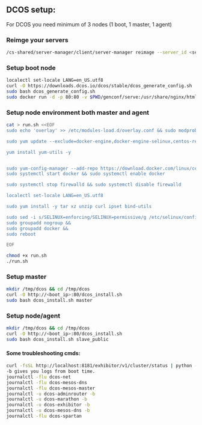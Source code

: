 ## DCOS setup:

For DCOS you need minimum of 3 nodes (1 boot, 1 master, 1 agent)

### Reimge your servers

```bash
/cs-shared/server-manager/client/server-manager reimage --server_id <server_id> centos-7.5
```

### Setup boot node
```bash
localectl set-locale LANG=en_US.utf8
curl -O https://downloads.dcos.io/dcos/stable/dcos_generate_config.sh 
sudo bash dcos_generate_config.sh    
sudo docker run -d -p 80:80 -v $PWD/genconf/serve:/usr/share/nginx/html:ro nginx
```

### Setup node environment both master and agent
```bash
cat > run.sh <<EOF
sudo echo 'overlay' >> /etc/modules-load.d/overlay.conf && sudo modprobe overlay

sudo yum update --exclude=docker-engine,docker-engine-selinux,centos-release* --assumeyes --tolerant

yum install yum-utils -y


sudo yum-config-manager --add-repo https://download.docker.com/linux/centos/docker-ce.repo && sudo yum install docker-ce -y && \
sudo systemctl start docker && sudo systemctl enable docker

sudo systemctl stop firewalld && sudo systemctl disable firewalld

localectl set-locale LANG=en_US.utf8

sudo yum install -y tar xz unzip curl ipset bind-utils

sudo sed -i s/SELINUX=enforcing/SELINUX=permissive/g /etc/selinux/config &&
sudo groupadd nogroup &&
sudo groupadd docker &&
sudo reboot

EOF

chmod +x run.sh
./run.sh
```

### Setup master

```bash 
mkdir /tmp/dcos && cd /tmp/dcos
curl -O http://<boot_ip>:80/dcos_install.sh
sudo bash dcos_install.sh master
```

### Setup node/agent

```bash 
mkdir /tmp/dcos && cd /tmp/dcos
curl -O http://<boot_ip>:80/dcos_install.sh
sudo bash dcos_install.sh slave_public
```


#### Some troubleshooting cmds:
```bash
curl -fsSL http://localhost:8181/exhibitor/v1/cluster/status | python -m json.tool
-b gives you logs from boot time.
journalctl -flu dcos-net
journalctl -flu dcos-mesos-dns
journalctl -flu dcos-mesos-master
journalctl -u dcos-adminrouter -b
journalctl -u dcos-marathon -b
journalctl -u dcos-exhibitor -b
journalctl -u dcos-mesos-dns -b
journalctl -flu dcos-spartan
```





